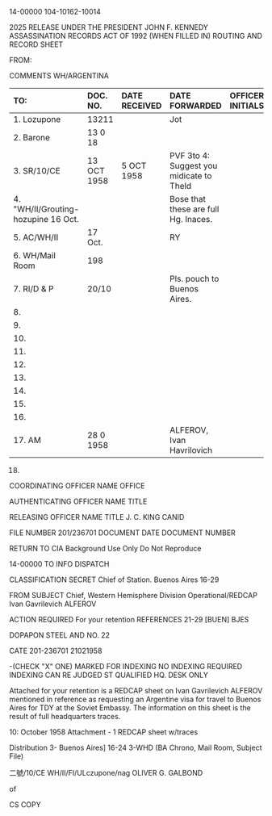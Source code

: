 14-00000
104-10162-10014

2025 RELEASE UNDER THE PRESIDENT JOHN F. KENNEDY ASSASSINATION RECORDS ACT OF 1992
(WHEN FILLED IN)
ROUTING AND RECORD SHEET

FROM:

COMMENTS
WH/ARGENTINA

TO: | DOC. NO. | DATE RECEIVED | DATE FORWARDED | OFFICER'S INITIALS |
:---|:---|:---|:---|:---|
1. Lozupone | 13211 |  | Jot |
2. Barone | 13 0 18 |  |  |
3. SR/10/CE | 13 OCT 1958 | 5 OCT 1958 | PVF 3to 4: Suggest you midicate to Theld
4. "WH/II/Grouting-hozupine 16 Oct. |  |  |Bose that these are full Hg. Inaces.
5. AC/WH/II | 17 Oct. |  | RY |
6. WH/Mail Room | 198 |  |  |
7. RI/D & P | 20/10 |  | Pls. pouch to Buenos Aires. |
8.  |  |  |  |
9.  |  |  |  |
10.  |  |  |  |
11.  |  |  |  |
12.  |  |  |  |
13.  |  |  |  |
14.  |  |  |  |
15.  |  |  |  |
16.  |  |  |  |
17. AM | 28 0 1958 |  | ALFEROV, Ivan Havrilovich
18.

COORDINATING OFFICER
NAME
OFFICE

AUTHENTICATING OFFICER
NAME
TITLE

RELEASING OFFICER
NAME
TITLE
J. C. KING
CANID

FILE NUMBER
201/236701
DOCUMENT DATE
DOCUMENT NUMBER

RETURN TO CIA
Background Use Only
Do Not Reproduce

14-00000
TO
INFO
DISPATCH

CLASSIFICATION
SECRET
Chief of Station. Buenos Aires
16-29

FROM
SUBJECT Chief, Western Hemisphere Division
Operational/REDCAP
Ivan Gavrilevich ALFEROV

ACTION REQUIRED
For your retention
REFERENCES
21-29
[BUEN] BJES

DOPAPON STEEL AND NO.
22

CATE
201-236701
21021958

-(CHECK "X" ONE)
MARKED FOR INDEXING
NO INDEXING REQUIRED
INDEXING CAN RE JUDGED
ST QUALIFIED HQ. DESK ONLY

Attached for your retention is a REDCAP sheet on Ivan
Gavrilevich ALFEROV mentioned in reference as requesting an
Argentine visa for travel to Buenos Aires for TDY at the Soviet
Embassy. The information on this sheet is the result of full
headquarters traces.

10: October 1958
Attachment - 1 REDCAP sheet w/traces

Distribution
3- Buenos Aires] 16-24
3-WHD (BA Chrono, Mail Room, Subject File)

二號/10/CE
WH/II/FI/ULczupone/nag
OLIVER G. GALBOND

of

CS COPY
